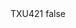 <?xml version="1.0" encoding="UTF-8"?>
<CustomMetadata xmlns="http://soap.sforce.com/2006/04/metadata">
    <label>TXU421</label>
    <protected>false</protected>
</CustomMetadata>
